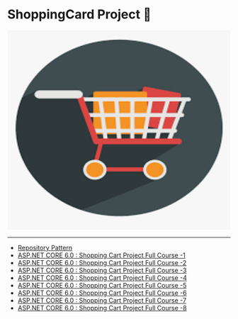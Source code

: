 # ShoppingCard Project 👔
<img src="ShoppingCard.Web/wwwroot/assest/ShoppingCard.png" style="width:100%;height:450px;"/>
<hr/>
<ul>
<li><a href="https://www.youtube.com/watch?v=rtXpYpZdOzM">Repository Pattern</a></li>
<li><a href="https://www.youtube.com/watch?v=vVPlOx-7UEk&list=PLzHIrc5EQ2svS6Bup2T9k8D8U3OgjpFrC&index=1">ASP.NET CORE 6.0 : Shopping Cart Project Full Course -1</a>
<li><a href="https://www.youtube.com/watch?v=Afj-SduR3DE&list=PLzHIrc5EQ2svS6Bup2T9k8D8U3OgjpFrC&index=2">ASP.NET CORE 6.0 : Shopping Cart Project Full Course -2</a>
</li>
<li><a href="https://www.youtube.com/watch?v=jhxO317TE9w&list=PLzHIrc5EQ2svS6Bup2T9k8D8U3OgjpFrC&index=3">ASP.NET CORE 6.0 : Shopping Cart Project Full Course -3</a>
<li><a href="https://www.youtube.com/watch?v=EMsVx3mV9tc&list=PLzHIrc5EQ2svS6Bup2T9k8D8U3OgjpFrC&index=4">ASP.NET CORE 6.0 : Shopping Cart Project Full Course -4</a>
<li><a href="https://www.youtube.com/watch?v=ta0eY1cMSak&list=PLzHIrc5EQ2svS6Bup2T9k8D8U3OgjpFrC&index=5&t=335s">ASP.NET CORE 6.0 : Shopping Cart Project Full Course -5</a>
<li><a href="https://www.youtube.com/watch?v=LbkKN5kFXWI&list=PLzHIrc5EQ2svS6Bup2T9k8D8U3OgjpFrC&index=6">ASP.NET CORE 6.0 : Shopping Cart Project Full Course -6</a>
</li>
<li><a href="https://www.youtube.com/watch?v=mvloim3cT2g&list=PLzHIrc5EQ2svS6Bup2T9k8D8U3OgjpFrC&index=7">ASP.NET CORE 6.0 : Shopping Cart Project Full Course -7</a>
</li>
<li><a href="https://www.youtube.com/watch?v=JGA2sc1_6LU&list=PLzHIrc5EQ2svS6Bup2T9k8D8U3OgjpFrC&index=8&t=254s">ASP.NET CORE 6.0 : Shopping Cart Project Full Course -8</a>
</li>
</ul>
